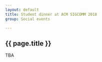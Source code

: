 ```yaml
---
layout: default
title: Student dinner at ACM SIGCOMM 2018
group: Social events

---
```




## {{ page.title }}
TBA
